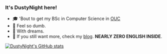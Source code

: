 ### It's DustyNight here!

- 🎓 'Bout to get my BSc in Computer Science in [OUC](http://eweb.ouc.edu.cn/)
- 🥺 Feel so dumb.
- 🛫 With dreams.
- 📕 If you still want more, check my [blog](https://dustynight.github.io/). **NEARLY ZERO ENGLISH INSIDE**.


[![DustyNight's GitHub stats](https://github-readme-stats.vercel.app/api?username=DustyNight&count_private=true&show_icons=true&theme=highcontrast&hide=issues,contribs)](https://github.com/DustyNight/github-readme-stats)

<!---
DustyNight/DustyNight is a ✨ special ✨ repository because its `README.md` (this file) appears on your GitHub profile.
You can click the Preview link to take a look at your changes.
--->
